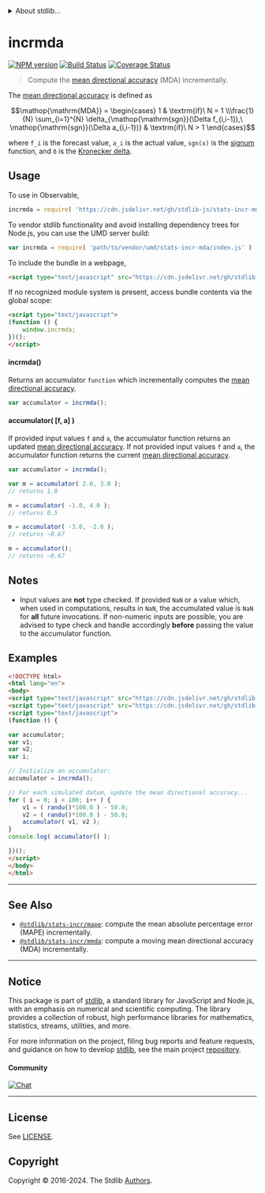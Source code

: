 <!--

@license Apache-2.0

Copyright (c) 2018 The Stdlib Authors.

Licensed under the Apache License, Version 2.0 (the "License");
you may not use this file except in compliance with the License.
You may obtain a copy of the License at

   http://www.apache.org/licenses/LICENSE-2.0

Unless required by applicable law or agreed to in writing, software
distributed under the License is distributed on an "AS IS" BASIS,
WITHOUT WARRANTIES OR CONDITIONS OF ANY KIND, either express or implied.
See the License for the specific language governing permissions and
limitations under the License.

-->


<details>
  <summary>
    About stdlib...
  </summary>
  <p>We believe in a future in which the web is a preferred environment for numerical computation. To help realize this future, we've built stdlib. stdlib is a standard library, with an emphasis on numerical and scientific computation, written in JavaScript (and C) for execution in browsers and in Node.js.</p>
  <p>The library is fully decomposable, being architected in such a way that you can swap out and mix and match APIs and functionality to cater to your exact preferences and use cases.</p>
  <p>When you use stdlib, you can be absolutely certain that you are using the most thorough, rigorous, well-written, studied, documented, tested, measured, and high-quality code out there.</p>
  <p>To join us in bringing numerical computing to the web, get started by checking us out on <a href="https://github.com/stdlib-js/stdlib">GitHub</a>, and please consider <a href="https://opencollective.com/stdlib">financially supporting stdlib</a>. We greatly appreciate your continued support!</p>
</details>

# incrmda

[![NPM version][npm-image]][npm-url] [![Build Status][test-image]][test-url] [![Coverage Status][coverage-image]][coverage-url] <!-- [![dependencies][dependencies-image]][dependencies-url] -->

> Compute the [mean directional accuracy][mean-directional-accuracy] (MDA) incrementally.

<section class="intro">

The [mean directional accuracy][mean-directional-accuracy] is defined as

<!-- <equation class="equation" label="eq:mean_directional_accuracy" align="center" raw="\operatorname{MDA} = \begin{cases} 1 & \textrm{if}\ N = 1 \\\frac{1}{N} \sum_{i=1}^{N} \delta_{\operatorname{sgn}(\Delta f_{i,i-1}),\ \operatorname{sgn}(\Delta a_{i,i-1})} & \textrm{if}\ N > 1 \end{cases}" alt="Equation for the mean directional accuracy."> -->

```math
\mathop{\mathrm{MDA}} = \begin{cases} 1 & \textrm{if}\ N = 1 \\\frac{1}{N} \sum_{i=1}^{N} \delta_{\mathop{\mathrm{sgn}}(\Delta f_{i,i-1}),\ \mathop{\mathrm{sgn}}(\Delta a_{i,i-1})} & \textrm{if}\ N > 1 \end{cases}
```

<!-- <div class="equation" align="center" data-raw-text="\operatorname{MDA} = \begin{cases} 1 & \textrm{if}\ N = 1 \\\frac{1}{N} \sum_{i=1}^{N} \delta_{\operatorname{sgn}(\Delta f_{i,i-1}),\ \operatorname{sgn}(\Delta a_{i,i-1})} & \textrm{if}\ N > 1 \end{cases}" data-equation="eq:mean_directional_accuracy">
    <img src="https://cdn.jsdelivr.net/gh/stdlib-js/stdlib@95b364439921fe28429acff89c5ba464a5a60caf/lib/node_modules/@stdlib/stats/incr/mda/docs/img/equation_mean_directional_accuracy.svg" alt="Equation for the mean directional accuracy.">
    <br>
</div> -->

<!-- </equation> -->

where `f_i` is the forecast value, `a_i` is the actual value, `sgn(x)` is the [signum][@stdlib/math/base/special/signum] function, and `δ` is the [Kronecker delta][@stdlib/math/base/special/kronecker-delta]. 

</section>

<!-- /.intro -->



<section class="usage">

## Usage

To use in Observable,

```javascript
incrmda = require( 'https://cdn.jsdelivr.net/gh/stdlib-js/stats-incr-mda@umd/browser.js' )
```

To vendor stdlib functionality and avoid installing dependency trees for Node.js, you can use the UMD server build:

```javascript
var incrmda = require( 'path/to/vendor/umd/stats-incr-mda/index.js' )
```

To include the bundle in a webpage,

```html
<script type="text/javascript" src="https://cdn.jsdelivr.net/gh/stdlib-js/stats-incr-mda@umd/browser.js"></script>
```

If no recognized module system is present, access bundle contents via the global scope:

```html
<script type="text/javascript">
(function () {
    window.incrmda;
})();
</script>
```

#### incrmda()

Returns an accumulator `function` which incrementally computes the [mean directional accuracy][mean-directional-accuracy].

```javascript
var accumulator = incrmda();
```

#### accumulator( \[f, a] )

If provided input values `f` and `a`, the accumulator function returns an updated [mean directional accuracy][mean-directional-accuracy]. If not provided input values `f` and `a`, the accumulator function returns the current [mean directional accuracy][mean-directional-accuracy].

```javascript
var accumulator = incrmda();

var m = accumulator( 2.0, 3.0 );
// returns 1.0

m = accumulator( -1.0, 4.0 );
// returns 0.5

m = accumulator( -3.0, -2.0 );
// returns ~0.67

m = accumulator();
// returns ~0.67
```

</section>

<!-- /.usage -->

<section class="notes">

## Notes

-   Input values are **not** type checked. If provided `NaN` or a value which, when used in computations, results in `NaN`, the accumulated value is `NaN` for **all** future invocations. If non-numeric inputs are possible, you are advised to type check and handle accordingly **before** passing the value to the accumulator function.

</section>

<!-- /.notes -->

<section class="examples">

## Examples

<!-- eslint no-undef: "error" -->

```html
<!DOCTYPE html>
<html lang="en">
<body>
<script type="text/javascript" src="https://cdn.jsdelivr.net/gh/stdlib-js/random-base-randu@umd/browser.js"></script>
<script type="text/javascript" src="https://cdn.jsdelivr.net/gh/stdlib-js/stats-incr-mda@umd/browser.js"></script>
<script type="text/javascript">
(function () {

var accumulator;
var v1;
var v2;
var i;

// Initialize an accumulator:
accumulator = incrmda();

// For each simulated datum, update the mean directional accuracy...
for ( i = 0; i < 100; i++ ) {
    v1 = ( randu()*100.0 ) - 50.0;
    v2 = ( randu()*100.0 ) - 50.0;
    accumulator( v1, v2 );
}
console.log( accumulator() );

})();
</script>
</body>
</html>
```

</section>

<!-- /.examples -->

<!-- Section for related `stdlib` packages. Do not manually edit this section, as it is automatically populated. -->

<section class="related">

* * *

## See Also

-   <span class="package-name">[`@stdlib/stats-incr/mape`][@stdlib/stats/incr/mape]</span><span class="delimiter">: </span><span class="description">compute the mean absolute percentage error (MAPE) incrementally.</span>
-   <span class="package-name">[`@stdlib/stats-incr/mmda`][@stdlib/stats/incr/mmda]</span><span class="delimiter">: </span><span class="description">compute a moving mean directional accuracy (MDA) incrementally.</span>

</section>

<!-- /.related -->

<!-- Section for all links. Make sure to keep an empty line after the `section` element and another before the `/section` close. -->


<section class="main-repo" >

* * *

## Notice

This package is part of [stdlib][stdlib], a standard library for JavaScript and Node.js, with an emphasis on numerical and scientific computing. The library provides a collection of robust, high performance libraries for mathematics, statistics, streams, utilities, and more.

For more information on the project, filing bug reports and feature requests, and guidance on how to develop [stdlib][stdlib], see the main project [repository][stdlib].

#### Community

[![Chat][chat-image]][chat-url]

---

## License

See [LICENSE][stdlib-license].


## Copyright

Copyright &copy; 2016-2024. The Stdlib [Authors][stdlib-authors].

</section>

<!-- /.stdlib -->

<!-- Section for all links. Make sure to keep an empty line after the `section` element and another before the `/section` close. -->

<section class="links">

[npm-image]: http://img.shields.io/npm/v/@stdlib/stats-incr-mda.svg
[npm-url]: https://npmjs.org/package/@stdlib/stats-incr-mda

[test-image]: https://github.com/stdlib-js/stats-incr-mda/actions/workflows/test.yml/badge.svg?branch=main
[test-url]: https://github.com/stdlib-js/stats-incr-mda/actions/workflows/test.yml?query=branch:main

[coverage-image]: https://img.shields.io/codecov/c/github/stdlib-js/stats-incr-mda/main.svg
[coverage-url]: https://codecov.io/github/stdlib-js/stats-incr-mda?branch=main

<!--

[dependencies-image]: https://img.shields.io/david/stdlib-js/stats-incr-mda.svg
[dependencies-url]: https://david-dm.org/stdlib-js/stats-incr-mda/main

-->

[chat-image]: https://img.shields.io/gitter/room/stdlib-js/stdlib.svg
[chat-url]: https://app.gitter.im/#/room/#stdlib-js_stdlib:gitter.im

[stdlib]: https://github.com/stdlib-js/stdlib

[stdlib-authors]: https://github.com/stdlib-js/stdlib/graphs/contributors

[umd]: https://github.com/umdjs/umd
[es-module]: https://developer.mozilla.org/en-US/docs/Web/JavaScript/Guide/Modules

[deno-url]: https://github.com/stdlib-js/stats-incr-mda/tree/deno
[umd-url]: https://github.com/stdlib-js/stats-incr-mda/tree/umd
[esm-url]: https://github.com/stdlib-js/stats-incr-mda/tree/esm
[branches-url]: https://github.com/stdlib-js/stats-incr-mda/blob/main/branches.md

[stdlib-license]: https://raw.githubusercontent.com/stdlib-js/stats-incr-mda/main/LICENSE

[mean-directional-accuracy]: https://en.wikipedia.org/wiki/Mean_Directional_Accuracy_%28MDA%29

[@stdlib/math/base/special/signum]: https://github.com/stdlib-js/math-base-special-signum/tree/umd

[@stdlib/math/base/special/kronecker-delta]: https://github.com/stdlib-js/math-base-special-kronecker-delta/tree/umd

<!-- <related-links> -->

[@stdlib/stats/incr/mape]: https://github.com/stdlib-js/stats-incr-mape/tree/umd

[@stdlib/stats/incr/mmda]: https://github.com/stdlib-js/stats-incr-mmda/tree/umd

<!-- </related-links> -->

</section>

<!-- /.links -->
